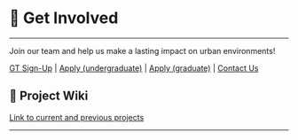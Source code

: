 # 🤝 Get Involved

---

Join our team and help us make a lasting impact on urban environments!
 
[GT Sign-Up](https://www.vip.gatech.edu/teams/vyh) | [Apply (undergraduate)](https://vip.gatech.edu/apply-undergraduate-students) | [Apply (graduate)](https://vip.gatech.edu/graduate-students) | [Contact Us](mailto:patrick.kastner@gatech.edu)

## 📄 Project Wiki

[Link to current and previous projects](/projects/)


---
